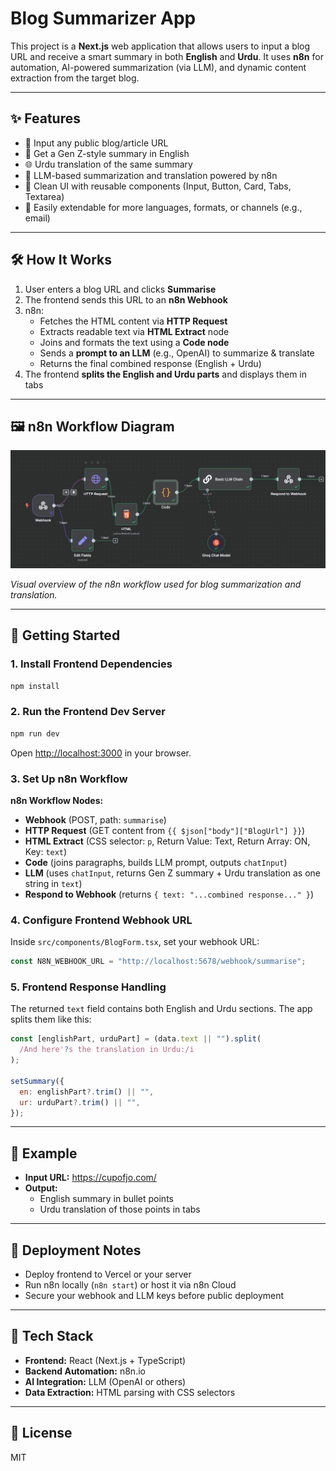 # Blog Summarizer App

This project is a **Next.js** web application that allows users to input a blog URL and receive a smart summary in both **English** and **Urdu**. It uses **n8n** for automation, AI-powered summarization (via LLM), and dynamic content extraction from the target blog.

---

## ✨ Features

- 🔗 Input any public blog/article URL
- 📑 Get a Gen Z-style summary in English
- 🌐 Urdu translation of the same summary
- 🧠 LLM-based summarization and translation powered by n8n
- 🎨 Clean UI with reusable components (Input, Button, Card, Tabs, Textarea)
- 🔧 Easily extendable for more languages, formats, or channels (e.g., email)

---

## 🛠 How It Works

1. User enters a blog URL and clicks **Summarise**
2. The frontend sends this URL to an **n8n Webhook**
3. n8n:
   - Fetches the HTML content via **HTTP Request**
   - Extracts readable text via **HTML Extract** node
   - Joins and formats the text using a **Code node**
   - Sends a **prompt to an LLM** (e.g., OpenAI) to summarize & translate
   - Returns the final combined response (English + Urdu)
4. The frontend **splits the English and Urdu parts** and displays them in tabs

---

## 🖼️ n8n Workflow Diagram

<img src="public/n8nworkflow.png" alt="n8n Workflow Diagram" width="700" />

_Visual overview of the n8n workflow used for blog summarization and translation._

---

## 🚀 Getting Started

### 1. Install Frontend Dependencies

```bash
npm install
```

### 2. Run the Frontend Dev Server

```bash
npm run dev
```

Open [http://localhost:3000](http://localhost:3000) in your browser.

### 3. Set Up n8n Workflow

**n8n Workflow Nodes:**

- **Webhook** (POST, path: `summarise`)
- **HTTP Request** (GET content from `{{ $json["body"]["BlogUrl"] }}`)
- **HTML Extract** (CSS selector: `p`, Return Value: Text, Return Array: ON, Key: `text`)
- **Code** (joins paragraphs, builds LLM prompt, outputs `chatInput`)
- **LLM** (uses `chatInput`, returns Gen Z summary + Urdu translation as one string in `text`)
- **Respond to Webhook** (returns `{ text: "...combined response..." }`)

### 4. Configure Frontend Webhook URL

Inside `src/components/BlogForm.tsx`, set your webhook URL:

```js
const N8N_WEBHOOK_URL = "http://localhost:5678/webhook/summarise";
```

### 5. Frontend Response Handling

The returned `text` field contains both English and Urdu sections. The app splits them like this:

```js
const [englishPart, urduPart] = (data.text || "").split(
  /And here'?s the translation in Urdu:/i
);

setSummary({
  en: englishPart?.trim() || "",
  ur: urduPart?.trim() || "",
});
```

---

## 🧪 Example

- **Input URL:** https://cupofjo.com/
- **Output:**
  - English summary in bullet points
  - Urdu translation of those points in tabs

---

## 🚀 Deployment Notes

- Deploy frontend to Vercel or your server
- Run n8n locally (`n8n start`) or host it via n8n Cloud
- Secure your webhook and LLM keys before public deployment

---

## 🧰 Tech Stack

- **Frontend:** React (Next.js + TypeScript)
- **Backend Automation:** n8n.io
- **AI Integration:** LLM (OpenAI or others)
- **Data Extraction:** HTML parsing with CSS selectors

---

## 📝 License

MIT
